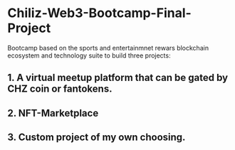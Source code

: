 # Chiliz-Web3-Bootcamp-Final-Project

Bootcamp based on the sports and entertainmnet rewars blockchain ecosystem and technology suite to build
three projects:

## 1. A virtual meetup platform that can be gated by CHZ coin or fantokens.

## 2. NFT-Marketplace

## 3. Custom project of my own choosing.
